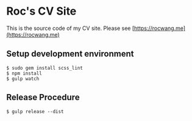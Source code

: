 # Roc's CV Site

This is the source code of my CV site.
Please see [https://rocwang.me](https://rocwang.me)

## Setup development environment

    $ sudo gem install scss_lint
    $ npm install
    $ gulp watch

## Release Procedure

    $ gulp release --dist
